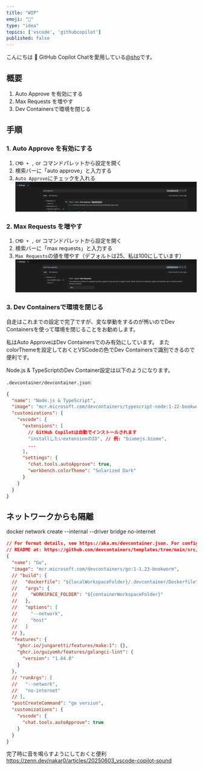 ```yaml
---
title: "WIP"
emoji: "🤖"
type: "idea"
topics: ['vscode', 'githubcopilot']
published: false
---
```


こんにちは 👋
GitHub Copilot Chatを愛用している[@sho](https://x.com/sh0o0000)です。

## 概要

1. Auto Approve を有効にする
2. Max Requests を増やす
3. Dev Containersで環境を閉じる

## 手順

### 1. Auto Approve を有効にする

1. `CMD + ,` or コマンドパレットから設定を開く
2. 検索バーに「auto approve」と入力する
3. `Auto Approve`にチェックを入れる
![settings](/images/20250605_vscode-copilot-auto/auto-approve.png)

### 2. Max Requests を増やす

1. `CMD + ,` or コマンドパレットから設定を開く
2. 検索バーに「max requests」と入力する
3. `Max Requests`の値を増やす（デフォルトは25、私は100にしています）
![settings](/images/20250605_vscode-copilot-auto/max-requests.png)

### 3. Dev Containersで環境を閉じる

自走はこれまでの設定で完了ですが、変な挙動をするのが怖いのでDev Containersを使って環境を閉じることをお勧めします。

私はAuto ApproveはDev Containersでのみ有効にしています。
またcolorThemeを設定しておくとVSCodeの色でDev Containersで識別できるので便利です。

Node.js & TypeScriptのDev Container設定は以下のようになります。

`.devcontainer/devcontainer.json`:

```json
{
  "name": "Node.js & TypeScript",
  "image": "mcr.microsoft.com/devcontainers/typescript-node:1-22-bookworm",
  "customizations": {
    "vscode": {
      "extensions": [
        // GitHub Copilotは自動でインストールされます
        "installしたいextensionのID", // 例: "biomejs.biome",
        ...
      ],
      "settings": {
        "chat.tools.autoApprove": true,
        "workbench.colorTheme": "Solarized Dark"
      }
    }
  }
}
```

## ネットワークからも隔離

docker network create --internal --driver bridge no-internet
```json
// For format details, see https://aka.ms/devcontainer.json. For config options, see the
// README at: https://github.com/devcontainers/templates/tree/main/src/go
{
  "name": "Go",
  "image": "mcr.microsoft.com/devcontainers/go:1-1.23-bookworm",
  // "build": {
  //   "dockerfile": "${localWorkspaceFolder}/.devcontainer/Dockerfile",
  //   "args": {
  //     "WORKSPACE_FOLDER": "${containerWorkspaceFolder}"
  //   },
  //   "options": [
  //     "--network",
  //     "host"
  //   ]
  // },
  "features": {
    "ghcr.io/jungaretti/features/make:1": {},
    "ghcr.io/guiyomh/features/golangci-lint": {
      "version": "1.64.8"
    }
  },
  // "runArgs": [
  //   "--network",
  //   "no-internet"
  // ],
  "postCreateCommand": "go version",
  "customizations": {
    "vscode": {
      "chat.tools.autoApprove": true
    }
  }
}

```

完了時に音を鳴らすようにしておくと便利
https://zenn.dev/nakar0/articles/20250603_vscode-copilot-sound
